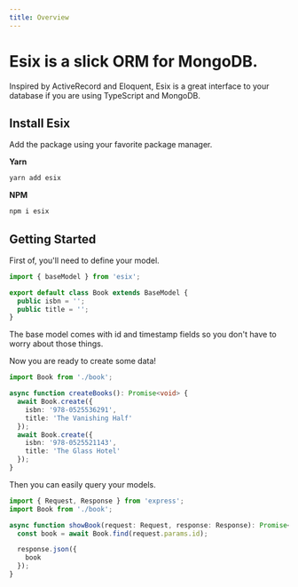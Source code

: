 ```yaml
---
title: Overview
---
```


# Esix is a slick ORM for MongoDB.

Inspired by ActiveRecord and Eloquent, Esix is a great interface to your database if you are using TypeScript and MongoDB.

## Install Esix

Add the package using your favorite package manager.

**Yarn**
```sh
yarn add esix
```

**NPM**
```sh
npm i esix
```

## Getting Started

First of, you'll need to define your model.

```ts
import { baseModel } from 'esix';

export default class Book extends BaseModel {
  public isbn = '';
  public title = '';
}
```

The base model comes with id and timestamp fields so you don't have to worry about those things.

Now you are ready to create some data!

```ts
import Book from './book';

async function createBooks(): Promise<void> {
  await Book.create({
    isbn: '978-0525536291',
    title: 'The Vanishing Half'
  });
  await Book.create({
    isbn: '978-0525521143',
    title: 'The Glass Hotel'
  });
}
```

Then you can easily query your models.

```ts
import { Request, Response } from 'express';
import Book from './book';

async function showBook(request: Request, response: Response): Promise<void> {
  const book = await Book.find(request.params.id);

  response.json({
    book
  });
}
```
